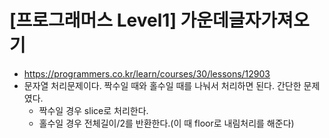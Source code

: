 # [프로그래머스 Level1] 가운데글자가져오기
- https://programmers.co.kr/learn/courses/30/lessons/12903
- 문자열 처리문제이다. 짝수일 때와 홀수일 때를 나눠서 처리하면 된다. 간단한 문제였다.
  - 짝수일 경우 slice로 처리한다.
  - 홀수일 경우 전체길이/2를 반환한다.(이 때 floor로 내림처리를 해준다)